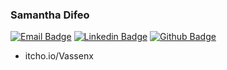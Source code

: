 ### Samantha Difeo

[![Email Badge](https://img.shields.io/badge/-samantha.difeo@mail.mcgill.ca-c14438?style=flat&logo=Mail.ru&logoColor=white&link=mailto:samantha.difeo@mail.mcgill.ca)](mailto:samantha.difeo@mail.mcgill.ca)
[![Linkedin Badge](https://img.shields.io/badge/-SamanthaDifeo-blue?style=flat&logo=Linkedin&logoColor=white&link=https://www.linkedin.com/in/samanthadifeo/)](https://www.linkedin.com/in/samanthadifeo/)
[![Github Badge](https://img.shields.io/badge/-Vassenx-black?style=flat&logo=Github&logoColor=white&link=https://www.github.com/Vassenx/)](https://www.github.com/Vassenx/)
- itcho.io/Vassenx
<!--
**Vassenx/Vassenx** is a ✨ _special_ ✨ repository because its `README.md` (this file) appears on your GitHub profile.

Here are some ideas to get you started:

- 🔭 I’m currently working on ...
- 🌱 I’m currently learning ...
- 👯 I’m looking to collaborate on ...
- 🤔 I’m looking for help with ...
- 💬 Ask me about ...
- 📫 How to reach me: ...
- 😄 Pronouns: ...
- ⚡ Fun fact: ...
-->

